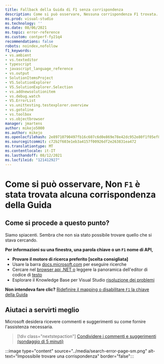 ```yaml
---
title: Fallback della Guida di F1 senza corrispondenza
description: Come si può osservare, Nessuna corrispondenza F1 trovata.
ms.prod: visual-studio
ms.technology: ''
ms.date: 08/06/2021
ms.topic: error-reference
ms.custom: contperf-fy21q4
recommendations: false
robots: noindex,nofollow
f1_keywords:
- vs.ambient
- vs.texteditor
- typescript
- javascript_language_reference
- vs.output
- SolutionItemsProject
- VS.SolutionExplorer
- VS.SolutionExplorer.Selection
- vs.addnewsolutionitem
- vs.debug.watch
- VS.ErrorList
- vs.unittesting.testexplorer.overview
- vs.gotoline
- vs.toolbox
- vs.objectbrowser
manager: jmartens
author: mikejo5000
ms.author: mikejo
ms.openlocfilehash: 2e89710790497fb16c607c6d0e869e78e42dc952e80f1f05ef85b68a56bffc8c
ms.sourcegitcommit: c72b2f603e1eb3a4157f00926df2e263831ea472
ms.translationtype: MT
ms.contentlocale: it-IT
ms.lasthandoff: 08/12/2021
ms.locfileid: "121412927"
---
```

# <a name="oops-no-f1-help-match-was-found"></a>Come si può osservare, Non `F1` è stata trovata alcuna corrispondenza della Guida

## <a name="now-what"></a>Come si procede a questo punto?

Siamo spiacenti. Sembra che non sia stato possibile trovare quello che si stava cercando. 

**Per informazioni su una finestra, una parola chiave o un `F1` nome di API,**
- **Provare il motore di ricerca preferito [scelta consigliata]**
- Usare la barra [docs.microsoft.com](/) per eseguire ricerche 
- Cercare nel [browser api .NET o](/dotnet/api/) leggere la panoramica dell'editor di codice di [testo](../../ide/writing-code-in-the-code-and-text-editor.md)
- Esplorare il Knowledge Base per Visual Studio [risoluzione dei problemi](/troubleshoot/visualstudio/welcome-visual-studio/)


**Non intendeva fare clic?** [Ridefinire il mapping o disabilitare `F1` la chiave della Guida](../not-in-toc/change-f1-help-key.md)


## <a name="help-us-serve-you-better"></a>Aiutaci a servirti meglio

Microsoft desidera ricevere commenti e suggerimenti su come fornire l'assistenza necessaria.

> [!div class="nextstepaction"]
> [Condividere i commenti e suggerimenti (sondaggio di 5 minuti)](https://www.surveymonkey.com/r/F1_Help_Visual_Studio)

:::image type="content" source="../media/search-error-page-sm.png" alt-text="Impossibile trovare una corrispondenza" border="false":::
